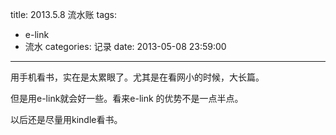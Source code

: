 title: 2013.5.8 流水账
tags: 
- e-link
- 流水
categories: 记录
date: 2013-05-08 23:59:00
---

用手机看书，实在是太累眼了。尤其是在看网小的时候，大长篇。

但是用e-link就会好一些。看来e-link 的优势不是一点半点。

以后还是尽量用kindle看书。